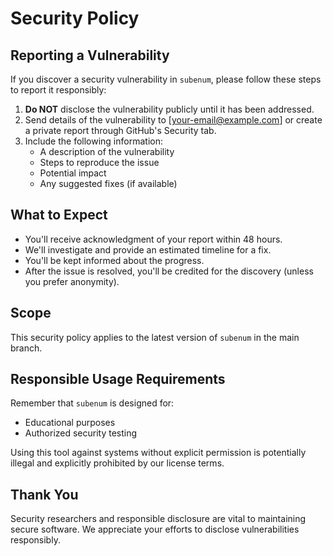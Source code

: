 # Security Policy

## Reporting a Vulnerability

If you discover a security vulnerability in `subenum`, please follow these steps to report it responsibly:

1. **Do NOT** disclose the vulnerability publicly until it has been addressed.
2. Send details of the vulnerability to [your-email@example.com] or create a private report through GitHub's Security tab.
3. Include the following information:
   - A description of the vulnerability
   - Steps to reproduce the issue
   - Potential impact
   - Any suggested fixes (if available)

## What to Expect

- You'll receive acknowledgment of your report within 48 hours.
- We'll investigate and provide an estimated timeline for a fix.
- You'll be kept informed about the progress.
- After the issue is resolved, you'll be credited for the discovery (unless you prefer anonymity).

## Scope

This security policy applies to the latest version of `subenum` in the main branch.

## Responsible Usage Requirements

Remember that `subenum` is designed for:
- Educational purposes
- Authorized security testing

Using this tool against systems without explicit permission is potentially illegal and explicitly prohibited by our license terms.

## Thank You

Security researchers and responsible disclosure are vital to maintaining secure software. We appreciate your efforts to disclose vulnerabilities responsibly. 